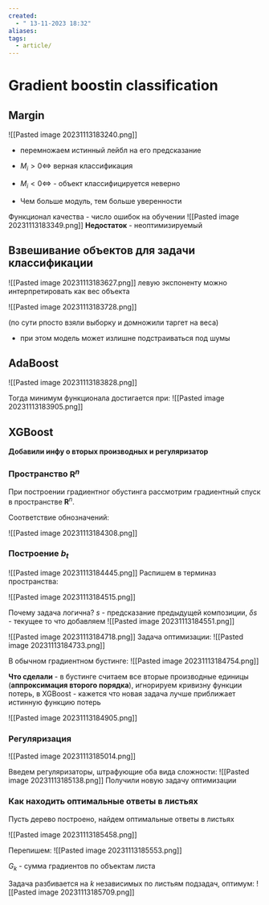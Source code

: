 ```yaml
---
created:
  - " 13-11-2023 18:32"
aliases: 
tags:
  - article/
---
```


# Gradient boostin classification

## Margin
![[Pasted image 20231113183240.png]]
- перемножаем истинный лейбл на его предсказание

- $M_i>0 \iff$ верная классификация
- $M_i<0 \iff$ - объект классифицируется неверно
- Чем больше модуль, тем больше уверенности

Функционал качества - число ошибок на обучении
![[Pasted image 20231113183349.png]]
**Недостаток** - неоптимизируемый


## Взвешивание объектов для задачи классификации

![[Pasted image 20231113183627.png]]
левую экспоненту можно интерпретировать как вес объекта

![[Pasted image 20231113183728.png]]

(по сути рпосто взяли выборку и домножили таргет на веса)
- при этом модель может излишне подстраиваться под шумы

## AdaBoost

![[Pasted image 20231113183828.png]]

Тогда минимум функционала достигается при:
![[Pasted image 20231113183905.png]]

## XGBoost
**Добавили инфу о вторых производных и регуляризатор**


### Пространство $\mathbf{R}^n$
При построении градиентног обустинга рассмотрим градиентный спуск в пространстве $\mathbf{R}^n$.

Соответствие обнозначений:

![[Pasted image 20231113184308.png]]

### Построение $b_t$
![[Pasted image 20231113184445.png]]
Распишем в терминаз пространства:


![[Pasted image 20231113184515.png]]

Почему задача логична? 
$s$ - предсказание предыдущей композиции, $\delta s$ - текущее то что добавляем
![[Pasted image 20231113184551.png]]

![[Pasted image 20231113184718.png]]
Задача оптимизации:
![[Pasted image 20231113184733.png]]

В обычном градиентном бустинге:
![[Pasted image 20231113184754.png]]

**Что сделали** - в бустинге считаем все вторые производные единицы (**аппроксимация второго порядка**), игнорируем кривизну функции потерь, в XGBoost - кажется что новая задача лучше приближает истинную функцию потерь


![[Pasted image 20231113184905.png]]

### Регуляризация

![[Pasted image 20231113185014.png]]

Введем регуляризаторы, штрафующие оба вида сложности:
![[Pasted image 20231113185138.png]]
Получили новую задачу оптимизации

### Как находить оптимальные ответы в листьях

Пусть дерево построено, найдем оптимальные ответы в листьях

![[Pasted image 20231113185458.png]]

Перепишем:
![[Pasted image 20231113185553.png]]

$G_k$ - сумма градиентов по объектам листа

Задача разбивается на $k$ независимых по листьям подзадач, оптимум:
![[Pasted image 20231113185709.png]]

